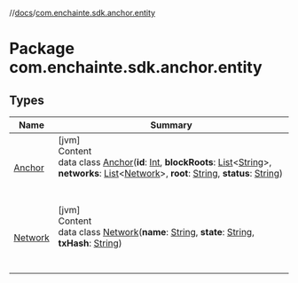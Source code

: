 //[docs](../index.md)/[com.enchainte.sdk.anchor.entity](index.md)



# Package com.enchainte.sdk.anchor.entity  


## Types  
  
|  Name|  Summary| 
|---|---|
| <a name="com.enchainte.sdk.anchor.entity/Anchor///PointingToDeclaration/"></a>[Anchor](-anchor/index.md)| <a name="com.enchainte.sdk.anchor.entity/Anchor///PointingToDeclaration/"></a>[jvm]  <br>Content  <br>data class [Anchor](-anchor/index.md)(**id**: [Int](https://kotlinlang.org/api/latest/jvm/stdlib/kotlin/-int/index.html), **blockRoots**: [List](https://kotlinlang.org/api/latest/jvm/stdlib/kotlin.collections/-list/index.html)<[String](https://kotlinlang.org/api/latest/jvm/stdlib/kotlin/-string/index.html)>, **networks**: [List](https://kotlinlang.org/api/latest/jvm/stdlib/kotlin.collections/-list/index.html)<[Network](-network/index.md)>, **root**: [String](https://kotlinlang.org/api/latest/jvm/stdlib/kotlin/-string/index.html), **status**: [String](https://kotlinlang.org/api/latest/jvm/stdlib/kotlin/-string/index.html))  <br><br><br>
| <a name="com.enchainte.sdk.anchor.entity/Network///PointingToDeclaration/"></a>[Network](-network/index.md)| <a name="com.enchainte.sdk.anchor.entity/Network///PointingToDeclaration/"></a>[jvm]  <br>Content  <br>data class [Network](-network/index.md)(**name**: [String](https://kotlinlang.org/api/latest/jvm/stdlib/kotlin/-string/index.html), **state**: [String](https://kotlinlang.org/api/latest/jvm/stdlib/kotlin/-string/index.html), **txHash**: [String](https://kotlinlang.org/api/latest/jvm/stdlib/kotlin/-string/index.html))  <br><br><br>

